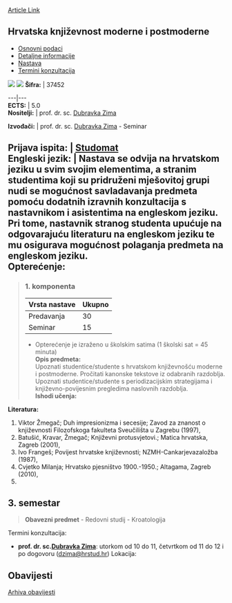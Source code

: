 [Article Link](https://www.fhs.hr/predmet/hkmp)

## Hrvatska književnost moderne i postmoderne
  * [Osnovni podaci](https://www.fhs.hr/predmet/hkmp#v1id-904814_361394_1_0 "Osnovni podaci")
  * [Detaljne informacije](https://www.fhs.hr/predmet/hkmp#v1id-904814_361394_1_1 "Detaljne informacije")
  * [Nastava](https://www.fhs.hr/predmet/hkmp#v1id-904814_361394_1_2 "Nastava")
  * [Termini konzultacija](https://www.fhs.hr/predmet/hkmp#v1id-904814_361394_1_3 "Termini konzultacija")


[![](https://www.fhs.hr/img/flags/gif/hr.gif)](https://www.fhs.hr/predmet/hkmp) [![](https://www.fhs.hr/img/flags/gif/gb.gif)](https://www.fhs.hr/en/course/mapcl)
**Šifra:** |  37452  
  
---|---  
**ECTS:** |  5.0   
**Nositelji:** |  prof. dr. sc. [Dubravka Zima](https://www.fhs.hr/djelatnik/dubravka.zima)   
  
**Izvođači:** |  prof. dr. sc. [Dubravka Zima](https://www.fhs.hr/djelatnik/dubravka.zima) - Seminar  
  
**Prijava ispita:** |  [Studomat](http://www.isvu.hr/studomat)  
**Engleski jezik:** |  Nastava se odvija na hrvatskom jeziku u svim svojim elementima, a stranim studentima koji su pridruženi mješovitoj grupi nudi se mogućnost savladavanja predmeta pomoću dodatnih izravnih konzultacija s nastavnikom i asistentima na engleskom jeziku. Pri tome, nastavnik stranog studenta upućuje na odgovarajuću literaturu na engleskom jeziku te mu osigurava mogućnost polaganja predmeta na engleskom jeziku.   
**Opterećenje:**  
---  
> ### 1. komponenta
> | Vrsta nastave | Ukupno  
> ---|---  
> Predavanja | 30  
> Seminar | 15  
> * Opterećenje je izraženo u školskim satima (1 školski sat = 45 minuta)   
**Opis predmeta:**  
> Upoznati studentice/studente s hrvatskom književnošću moderne i postmoderne. Pročitati kanonske tekstove iz odabranih razdoblja. Upoznati studentice/studente s periodizacijskim strategijama i književno-povijesnim pregledima naslovnih razdoblja.  
**Ishodi učenja:**  

  
**Literatura:**  
  1. Viktor Žmegač; Duh impresionizma i secesije; Zavod za znanost o književnosti Filozofskoga fakulteta Sveučilišta u Zagrebu (1997), 
  2. Batušić, Kravar, Žmegač; Književni protusvjetovi.; Matica hrvatska, Zagreb (2001), 
  3. Ivo Frangeš; Povijest hrvatske književnosti; NZMH-Cankarjevazaložba (1987), 
  4. Cvjetko Milanja; Hrvatsko pjesništvo 1900.-1950.; Altagama, Zagreb (2010), 
  5. 
  
**3. semestar**  
---  
> **Obavezni predmet** - Redovni studij - Kroatologija  
>   
Termini konzultacija: 
  * **prof. dr. sc.[Dubravka Zima](https://www.fhs.hr/djelatnik/dubravka.zima)**: 
utorkom od 10 do 11, četvrtkom od 11 do 12 i po dogovoru (dzima@hrstud.hr)
Lokacija: 


## Obavijesti
[Arhiva obavijesti](https://www.fhs.hr/predmet/hkmp?@=20p7p#news_81557 "Arhiva obavijesti")
